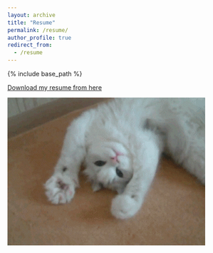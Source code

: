 ```yaml
---
layout: archive
title: "Resume"
permalink: /resume/
author_profile: true
redirect_from:
  - /resume
---
```


{% include base_path %}

[Download my resume from here](http://m-a-c-e.github.io/website/_pages/Resume.pdf)

![alt-text](https://github.com/m-a-c-e/website/blob/aa499a1baa754f2be810d33c0e081db4852533cd/files/giphy.gif)

